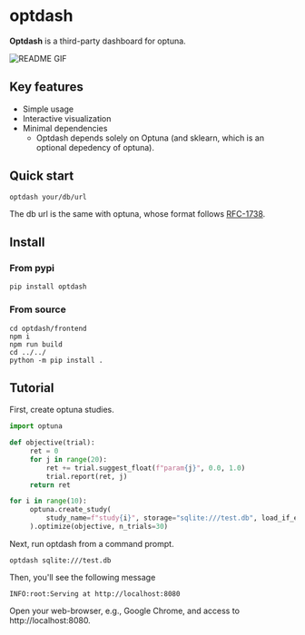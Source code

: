 # optdash

**Optdash** is a third-party dashboard for optuna.

![README GIF](docs/images/optdash-readme.gif)

## Key features

* Simple usage
* Interactive visualization
* Minimal dependencies
    * Optdash depends solely on Optuna (and sklearn, which is an optional depedency of optuna).


## Quick start

```shell script
optdash your/db/url
```

The db url is the same with optuna, whose format follows [RFC-1738](https://tools.ietf.org/html/rfc1738.html).

## Install

### From pypi

```shell script
pip install optdash
```


### From source

```shell script
cd optdash/frontend
npm i
npm run build
cd ../../
python -m pip install .
```

## Tutorial

First, create optuna studies.

```python
import optuna

def objective(trial):
     ret = 0
     for j in range(20):
         ret += trial.suggest_float(f"param{j}", 0.0, 1.0)
         trial.report(ret, j)
     return ret

for i in range(10):
     optuna.create_study(
         study_name=f"study{i}", storage="sqlite:///test.db", load_if_exists=True
     ).optimize(objective, n_trials=30)
```

Next, run optdash from a command prompt.

```shell script
optdash sqlite:///test.db
```

Then, you'll see the following message
```text
INFO:root:Serving at http://localhost:8080
```

Open your web-browser, e.g., Google Chrome, and access to http://localhost:8080.
